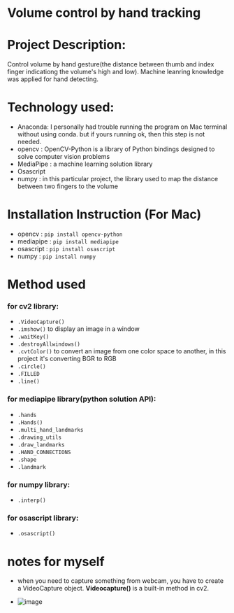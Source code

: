 # Volume control by hand tracking
# Project Description:  
Control volume by hand gesture(the distance between thumb and index finger indicationg the volume's high and low). Machine leanring knowledge was applied for hand detecting.
# Technology used:
- Anaconda: I personally had trouble running the program on Mac terminal without using conda. but if yours running ok, then this step is not needed.
- opencv : OpenCV-Python is a library of Python bindings designed to solve computer vision problems
- MediaPipe : a machine learning solution library
- Osascript
- numpy : in this particular project, the library used to map the distance between two fingers to the volume
# Installation Instruction (For Mac)
- opencv : `pip install opencv-python`
- mediapipe : `pip install mediapipe`
- osascript : `pip install osascript`
- numpy : `pip install numpy`
# Method used
### for cv2 library:
  - `.VideoCapture()`
  - `.imshow()` to display an image in a window
  - `.waitKey()`
  - `.destroyAllwindows()`
  - `.cvtColor()` to convert an image from one color space to another, in this project it's converting BGR to RGB
  - `.circle()`
  - `.FILLED`
  - `.line()`
### for mediapipe library(python solution API):
  - `.hands`
  - `.Hands()`
  - `.multi_hand_landmarks`
  - `.drawing_utils`
  - `.draw_landmarks`
  - `.HAND_CONNECTIONS`
  - `.shape`
  - `.landmark`
### for numpy library:
  - `.interp()`
### for osascript library:
  - `.osascript()`
  
# notes for myself
  - when you need to capture something from webcam, you have to create a VideoCapture object. **Videocapture()** is a built-in method in cv2.

  - ![image](https://mediapipe.dev/images/mobile/hand_landmarks.png)
